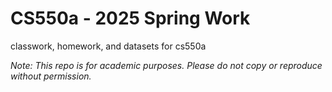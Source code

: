 # CS550a - 2025 Spring Work
classwork, homework, and datasets for cs550a

_Note: This repo is for academic purposes._
_Please do not copy or reproduce without permission._
